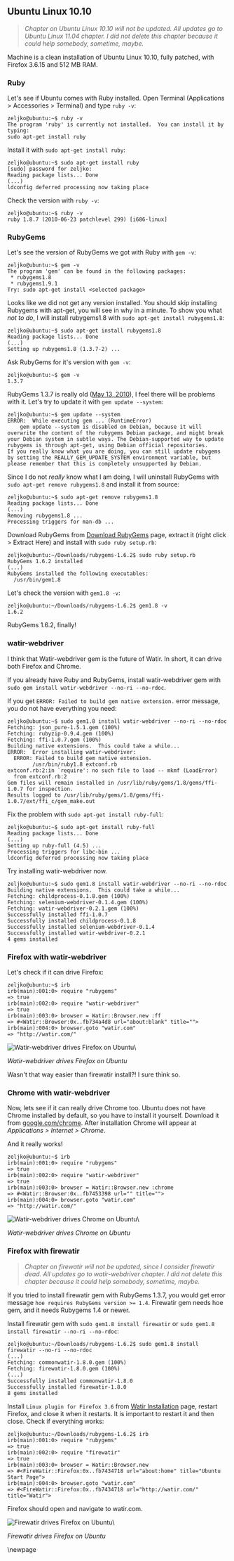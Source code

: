 ## Ubuntu Linux 10.10

> *Chapter on Ubuntu Linux 10.10 will not be updated. All updates go to Ubuntu Linux 11.04 chapter. I did not delete this chapter because it could help somebody, sometime, maybe.*

Machine is a clean installation of Ubuntu Linux 10.10, fully patched, with Firefox 3.6.15 and 512 MB RAM.

### Ruby

Let's see if Ubuntu comes with Ruby installed. Open Terminal (Applications > Accessories > Terminal) and type `ruby -v`:

    zeljko@ubuntu:~$ ruby -v
    The program 'ruby' is currently not installed.  You can install it by typing:
    sudo apt-get install ruby

Install it with `sudo apt-get install ruby`:

    zeljko@ubuntu:~$ sudo apt-get install ruby
    [sudo] password for zeljko: 
    Reading package lists... Done
    (...)
    ldconfig deferred processing now taking place

Check the version with `ruby -v`:

    zeljko@ubuntu:~$ ruby -v
    ruby 1.8.7 (2010-06-23 patchlevel 299) [i686-linux]

### RubyGems

Let's see the version of RubyGems we got with Ruby with `gem -v`:

    zeljko@ubuntu:~$ gem -v
    The program 'gem' can be found in the following packages:
     * rubygems1.8
     * rubygems1.9.1
    Try: sudo apt-get install <selected package>

Looks like we did not get any version installed. You should skip installing Rubygems with apt-get, you will see in why in a minute. To show you what *not to do*, I will install rubygems1.8 with `sudo apt-get install rubygems1.8`:

    zeljko@ubuntu:~$ sudo apt-get install rubygems1.8
    Reading package lists... Done
    (...)
    Setting up rubygems1.8 (1.3.7-2) ...

Ask RubyGems for it's version with `gem -v`:

    zeljko@ubuntu:~$ gem -v
    1.3.7

RubyGems 1.3.7 is really old ([May 13, 2010][137]), I feel there will be problems with it. Let's try to update it with `gem update --system`:

    zeljko@ubuntu:~$ gem update --system
    ERROR:  While executing gem ... (RuntimeError)
        gem update --system is disabled on Debian, because it will overwrite the content of the rubygems Debian package, and might break your Debian system in subtle ways. The Debian-supported way to update rubygems is through apt-get, using Debian official repositories.
    If you really know what you are doing, you can still update rubygems by setting the REALLY_GEM_UPDATE_SYSTEM environment variable, but please remember that this is completely unsupported by Debian.

Since I do not *really* know what I am doing, I will uninstall RubyGems with `sudo apt-get remove rubygems1.8` and install it from source:

    zeljko@ubuntu:~$ sudo apt-get remove rubygems1.8
    Reading package lists... Done
    (...)
    Removing rubygems1.8 ...
    Processing triggers for man-db ...

Download RubyGems from [Download RubyGems][gems] page, extract it (right click > Extract Here) and install with `sudo ruby setup.rb`:

    zeljko@ubuntu:~/Downloads/rubygems-1.6.2$ sudo ruby setup.rb 
    RubyGems 1.6.2 installed
    (...)
    RubyGems installed the following executables:
      /usr/bin/gem1.8

Let's check the version with `gem1.8 -v`:

    zeljko@ubuntu:~/Downloads/rubygems-1.6.2$ gem1.8 -v
    1.6.2

RubyGems 1.6.2, finally!

### watir-webdriver

I think that Watir-webdriver gem is the future of Watir. In short, it can drive both Firefox and Chrome.

If you already have Ruby and RubyGems, install watir-webdriver gem with `sudo gem install watir-webdriver --no-ri --no-rdoc`.

If you get `ERROR: Failed to build gem native extension.` error message, you do not have everything you need:

    zeljko@ubuntu:~$ sudo gem1.8 install watir-webdriver --no-ri --no-rdoc
    Fetching: json_pure-1.5.1.gem (100%)
    Fetching: rubyzip-0.9.4.gem (100%)
    Fetching: ffi-1.0.7.gem (100%)
    Building native extensions.  This could take a while...
    ERROR:  Error installing watir-webdriver:
      ERROR: Failed to build gem native extension.
            /usr/bin/ruby1.8 extconf.rb
    extconf.rb:2:in `require': no such file to load -- mkmf (LoadError)
      from extconf.rb:2
    Gem files will remain installed in /usr/lib/ruby/gems/1.8/gems/ffi-1.0.7 for inspection.
    Results logged to /usr/lib/ruby/gems/1.8/gems/ffi-1.0.7/ext/ffi_c/gem_make.out

Fix the problem with `sudo apt-get install ruby-full`:

    zeljko@ubuntu:~$ sudo apt-get install ruby-full
    Reading package lists... Done
    (...)
    Setting up ruby-full (4.5) ...
    Processing triggers for libc-bin ...
    ldconfig deferred processing now taking place

Try installing watir-webdriver now.

    zeljko@ubuntu:~$ sudo gem1.8 install watir-webdriver --no-ri --no-rdoc
    Building native extensions.  This could take a while...
    Fetching: childprocess-0.1.8.gem (100%)
    Fetching: selenium-webdriver-0.1.4.gem (100%)
    Fetching: watir-webdriver-0.2.1.gem (100%)
    Successfully installed ffi-1.0.7
    Successfully installed childprocess-0.1.8
    Successfully installed selenium-webdriver-0.1.4
    Successfully installed watir-webdriver-0.2.1
    4 gems installed

### Firefox with watir-webdriver

Let's check if it can drive Firefox:

    zeljko@ubuntu:~$ irb
    irb(main):001:0> require "rubygems"
    => true
    irb(main):002:0> require "watir-webdriver"
    => true
    irb(main):003:0> browser = Watir::Browser.new :ff
    => #<Watir::Browser:0x..fb734a4d8 url="about:blank" title="">
    irb(main):004:0> browser.goto "watir.com"
    => "http://watir.com/"

![Watir-webdriver drives Firefox on Ubuntu](images/ubuntu-webdriver-firefox.jpg)\

*Watir-webdriver drives Firefox on Ubuntu*

Wasn't that way easier than firewatir install?! I sure think so.

### Chrome with watir-webdriver

Now, lets see if it can really drive Chrome too. Ubuntu does not have Chrome installed by default, so you have to install it yourself. Download it from [google.com/chrome](http://www.google.com/chrome). After installation Chrome will appear at *Applications > Internet > Chrome*.

And it really works!

    zeljko@ubuntu:~$ irb
    irb(main):001:0> require "rubygems"
    => true
    irb(main):002:0> require "watir-webdriver"
    => true
    irb(main):003:0> browser = Watir::Browser.new :chrome
    => #<Watir::Browser:0x..fb7453398 url="" title="">
    irb(main):004:0> browser.goto "watir.com"
    => "http://watir.com/"


![Watir-webdriver drives Chrome on Ubuntu](images/ubuntu-webdriver-chrome.jpg)\

*Watir-webdriver drives Chrome on Ubuntu*

### Firefox with firewatir

> *Chapter on firewatir will not be updated, since I consider firewatir dead. All updates go to watir-webdriver chapter. I did not delete this chapter because it could help somebody, sometime, maybe.*

If you tried to install firewatir gem with RubyGems 1.3.7, you would get error message `hoe requires RubyGems version >= 1.4`. Firewatir gem needs hoe gem, and it needs Rubygems 1.4 or newer.

Install firewatir gem with `sudo gem1.8 install firewatir` or
`sudo gem1.8 install firewatir --no-ri --no-rdoc`:

    zeljko@ubuntu:~/Downloads/rubygems-1.6.2$ sudo gem1.8 install firewatir --no-ri --no-rdoc
    (...)
    Fetching: commonwatir-1.8.0.gem (100%)
    Fetching: firewatir-1.8.0.gem (100%)
    (...)
    Successfully installed commonwatir-1.8.0
    Successfully installed firewatir-1.8.0
    8 gems installed

Install `Linux plugin for Firefox 3.6` from [Watir Installation][watir] page, restart Firefox, and close it when it restarts. It is important to restart it and then close. Check if everything works:

    zeljko@ubuntu:~/Downloads/rubygems-1.6.2$ irb
    irb(main):001:0> require "rubygems"
    => true
    irb(main):002:0> require "firewatir"
    => true
    irb(main):003:0> browser = Watir::Browser.new
    => #<FireWatir::Firefox:0x..fb7434718 url="about:home" title="Ubuntu Start Page">
    irb(main):004:0> browser.goto "watir.com"
    => #<FireWatir::Firefox:0x..fb7434718 url="http://watir.com/" title="Watir">

Firefox should open and navigate to watir.com.

![Firewatir drives Firefox on Ubuntu](images/ubuntu-firewatir.jpg)\

*Firewatir drives Firefox on Ubuntu*

[137]: https://rubygems.org/gems/rubygems-update/versions
[gems]: https://rubygems.org/pages/download
[watir]: http://watir.com/installation/

\newpage

